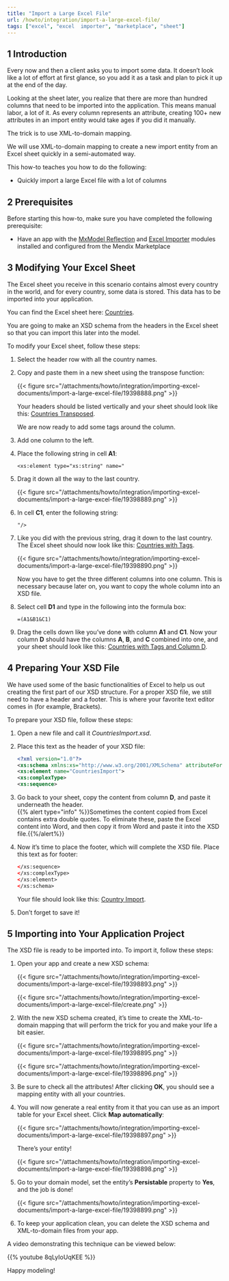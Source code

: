 ```yaml
---
title: "Import a Large Excel File"
url: /howto/integration/import-a-large-excel-file/
tags: ["excel", "excel  importer", "marketplace", "sheet"]
---
```


## 1 Introduction

Every now and then a client asks you to import some data. It doesn’t look like a lot of effort at first glance, so you add it as a task and plan to pick it up at the end of the day.

Looking at the sheet later, you realize that there are more than hundred columns that need to be imported into the application. This means manual labor, a lot of it. As every column represents an attribute, creating 100+ new attributes in an import entity would take ages if you did it manually.

The trick is to use XML-to-domain mapping.

We will use XML-to-domain mapping to create a new import entity from an Excel sheet quickly in a semi-automated way.

This how-to teaches you how to do the following:

* Quickly import a large Excel file with a lot of columns

## 2 Prerequisites

Before starting this how-to, make sure you have completed the following prerequisite:

* Have an app with the [MxModel Reflection](/appstore/modules/model-reflection/) and [Excel Importer](/appstore/modules/excel-importer/) modules installed and configured from the Mendix Marketplace

## 3 Modifying Your Excel Sheet

The Excel sheet you receive in this scenario contains almost every country in the world, and for every country, some data is stored. This data has to be imported into your application.

You can find the Excel sheet here: [Countries](/attachments/howto/integration/importing-excel-documents/import-a-large-excel-file/Countries.xlsx).

You are going to make an XSD schema from the headers in the Excel sheet so that you can import this later into the model.

To modify your Excel sheet, follow these steps:

1. Select the header row with all the country names.
2. Copy and paste them in a new sheet using the transpose function:

    {{< figure src="/attachments/howto/integration/importing-excel-documents/import-a-large-excel-file/19398888.png" >}}

    Your headers should be listed vertically and your sheet should look like this: [Countries Transposed](/attachments/howto/integration/importing-excel-documents/import-a-large-excel-file/CountriesTransposed.xlsx).

    We are now ready to add some tags around the column.

3. Add one column to the left.
4. Place the following string in cell **A1**:

    ```text {linenos=false}
    <xs:element type="xs:string" name="
    ```

5. Drag it down all the way to the last country.

    {{< figure src="/attachments/howto/integration/importing-excel-documents/import-a-large-excel-file/19398889.png" >}}

6. In cell **C1**, enter the following string:

    ```text {linenos=false}
    "/>
    ```

7. Like you did with the previous string, drag it down to the last country. The Excel sheet should now look like this: [Countries with Tags](/attachments/howto/integration/importing-excel-documents/import-a-large-excel-file/CountriesWithTags.xlsx).

    {{< figure src="/attachments/howto/integration/importing-excel-documents/import-a-large-excel-file/19398890.png" >}}

    Now you have to get the three different columns into one column. This is necessary because later on, you want to copy the whole column into an XSD file.

8. Select cell **D1** and type in the following into the formula box:

    ```text {linenos=false}
    =(A1&B1&C1)
    ```

9. Drag the cells down like you’ve done with column **A1** and **C1**. Now your column **D** should have the columns **A**, **B**, and **C** combined into one, and your sheet should look like this: [Countries with Tags and Column D](/attachments/howto/integration/importing-excel-documents/import-a-large-excel-file/CountriesWithTagsAndColumnD.xlsx).

## 4 Preparing Your XSD File

We have used some of the basic functionalities of Excel to help us out creating the first part of our XSD structure. For a proper XSD file, we still need to have a header and a footer. This is where your favorite text editor comes in (for example, Brackets).

To prepare your XSD file, follow these steps:

1. Open a new file and call it *CountriesImport.xsd*.
2. Place this text as the header of your XSD file:

    ```xsd
    <?xml version="1.0"?>
    <xs:schema xmlns:xs="http://www.w3.org/2001/XMLSchema" attributeFormDefault="unqualified" elementFormDefault="qualified">
    <xs:element name="CountriesImport">
    <xs:complexType>
    <xs:sequence>
    ```

3. Go back to your sheet, copy the content from column **D**, and paste it underneath the header.  
   {{% alert type="info" %}}Sometimes the content copied from Excel contains extra double quotes.  To eliminate these, paste the Excel content into Word, and then copy it from Word and paste it into the XSD file.{{%/alert%}}

4. Now it’s time to place the footer, which will complete the XSD file. Place this text as for footer:

    ```xsd
    </xs:sequence>
    </xs:complexType>
    </xs:element>
    </xs:schema>
    ```

    Your file should look like this: [Country Import](/attachments/howto/integration/importing-excel-documents/import-a-large-excel-file/CountryImport.xsd).

5. Don’t forget to save it!

## 5 Importing into Your Application Project

The XSD file is ready to be imported into. To import it, follow these steps:

1. Open your app and create a new XSD schema:

    {{< figure src="/attachments/howto/integration/importing-excel-documents/import-a-large-excel-file/19398893.png" >}}

    {{< figure src="/attachments/howto/integration/importing-excel-documents/import-a-large-excel-file/create.png" >}}

2. With the new XSD schema created, it’s time to create the XML-to-domain mapping that will perform the trick for you and make your life a bit easier.

    {{< figure src="/attachments/howto/integration/importing-excel-documents/import-a-large-excel-file/19398895.png" >}}

    {{< figure src="/attachments/howto/integration/importing-excel-documents/import-a-large-excel-file/19398896.png" >}}

3. Be sure to check all the attributes! After clicking **OK**, you should see a mapping entity with all your countries.

4. You will now generate a real entity from it that you can use as an import table for your Excel sheet. Click **Map automatically**:

    {{< figure src="/attachments/howto/integration/importing-excel-documents/import-a-large-excel-file/19398897.png" >}}

    There’s your entity!

    {{< figure src="/attachments/howto/integration/importing-excel-documents/import-a-large-excel-file/19398898.png" >}}

5. Go to your domain model, set the entity’s **Persistable** property to **Yes**, and the job is done!

    {{< figure src="/attachments/howto/integration/importing-excel-documents/import-a-large-excel-file/19398899.png" >}}

6. To keep your application clean, you can delete the XSD schema and XML-to-domain files from your app.

A video demonstrating this technique can be viewed below:  

{{% youtube 8qLyIoUqKEE %}}

Happy modeling!
